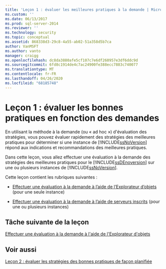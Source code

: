 ```yaml
---
title: 'Leçon 1 : évaluer les meilleures pratiques à la demande | Microsoft Docs'
ms.custom: ''
ms.date: 06/13/2017
ms.prod: sql-server-2014
ms.reviewer: ''
ms.technology: security
ms.topic: conceptual
ms.assetid: 868338d3-29c8-4a55-ab02-51a358d5b7ca
author: VanMSFT
ms.author: vanto
manager: craigg
ms.openlocfilehash: dc8da3880afe5cf107c7e6df260957e3df6ddc9d
ms.sourcegitcommit: 6fd8c1914de4c7ac24900fe388ecc7883c740077
ms.translationtype: MT
ms.contentlocale: fr-FR
ms.lasthandoff: 04/26/2020
ms.locfileid: "68185748"
---
```

# <a name="lesson-1-evaluate-best-practices-on-an-on-demand-basis"></a>Leçon 1 : évaluer les bonnes pratiques en fonction des demandes
  En utilisant la méthode à la demande (ou « ad hoc ») d'évaluation des stratégies, vous pouvez évaluer rapidement des stratégies des meilleures pratiques pour déterminer si une instance de [!INCLUDE[ssNoVersion](../includes/ssnoversion-md.md)] répond aux indications et recommandations des meilleures pratiques.  
  
 Dans cette leçon, vous allez effectuer une évaluation à la demande des stratégies des meilleures pratiques pour le [!INCLUDE[ssDEnoversion](../includes/ssdenoversion-md.md)] sur une ou plusieurs instances de [!INCLUDE[ssNoVersion](../includes/ssnoversion-md.md)].  
  
 Cette leçon contient les rubriques suivantes :  
  
-   [Effectuer une évaluation à la demande à l’aide de l’Explorateur d’objets](../ssms/object/object-explorer.md) (pour une seule instance)  
  
-   [Effectuer une évaluation à la demande à l’aide de serveurs inscrits](../../2014/tutorials/perform-an-on-demand-evaluation-by-using-registered-servers.md) (pour une ou plusieurs instances)  
  
## <a name="next-task-in-lesson"></a>Tâche suivante de la leçon  
 [Effectuer une évaluation à la demande à l'aide de l'Explorateur d'objets](../ssms/object/object-explorer.md)  
  
## <a name="see-also"></a>Voir aussi  
 [Leçon 2 : évaluer les stratégies des bonnes pratiques de façon planifiée](../../2014/tutorials/lesson-2-evaluate-best-practices-policies-on-a-scheduled-basis.md)  
  
  

